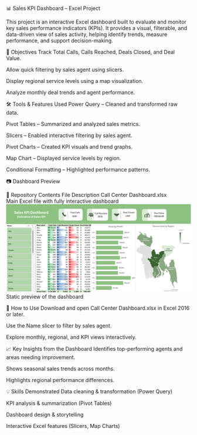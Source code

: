 📊 Sales KPI Dashboard – Excel Project

This project is an interactive Excel dashboard built to evaluate and monitor key sales performance indicators (KPIs).
It provides a visual, filterable, and data-driven view of sales activity, helping identify trends, measure performance, and support decision-making.

🎯 Objectives
Track Total Calls, Calls Reached, Deals Closed, and Deal Value.

Allow quick filtering by sales agent using slicers.

Display regional service levels using a map visualization.

Analyze monthly deal trends and agent performance.

🛠 Tools & Features Used
Power Query – Cleaned and transformed raw data.

Pivot Tables – Summarized and analyzed sales metrics.

Slicers – Enabled interactive filtering by sales agent.

Pivot Charts – Created KPI visuals and trend graphs.

Map Chart – Displayed service levels by region.

Conditional Formatting – Highlighted performance patterns.

📷 Dashboard Preview

📂 Repository Contents
File	Description
Call Center Dashboard.xlsx	
Main Excel file with fully interactive dashboard
![Sales KPI Dashboard](dashboard.png)
Static preview of the dashboard

🚀 How to Use
Download and open Call Center Dashboard.xlsx in Excel 2016 or later.

Use the Name slicer to filter by sales agent.

Explore monthly, regional, and KPI views interactively.

📈 Key Insights from the Dashboard
Identifies top-performing agents and areas needing improvement.

Shows seasonal sales trends across months.

Highlights regional performance differences.

💡 Skills Demonstrated
Data cleaning & transformation (Power Query)

KPI analysis & summarization (Pivot Tables)

Dashboard design & storytelling


Interactive Excel features (Slicers, Map Charts)



